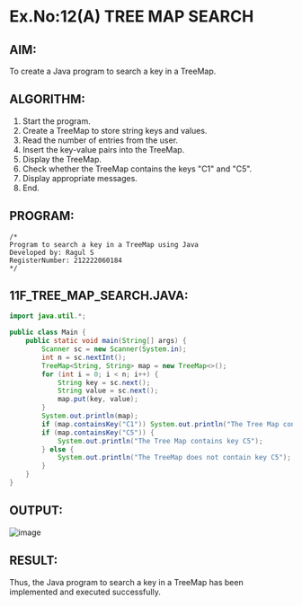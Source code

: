 # Ex.No:12(A) TREE MAP SEARCH

## AIM:
To create a Java program to search a key in a TreeMap.

## ALGORITHM:
1. Start the program.
2. Create a TreeMap to store string keys and values.
3. Read the number of entries from the user.
4. Insert the key-value pairs into the TreeMap.
5. Display the TreeMap.
6. Check whether the TreeMap contains the keys "C1" and "C5".
7. Display appropriate messages.
8. End.

## PROGRAM:
```
/*
Program to search a key in a TreeMap using Java
Developed by: Ragul S
RegisterNumber: 212222060184
*/
```

## 11F_TREE_MAP_SEARCH.JAVA:
```java
import java.util.*;

public class Main {
    public static void main(String[] args) {
        Scanner sc = new Scanner(System.in);
        int n = sc.nextInt();
        TreeMap<String, String> map = new TreeMap<>();
        for (int i = 0; i < n; i++) {
            String key = sc.next();
            String value = sc.next();
            map.put(key, value);
        }
        System.out.println(map);
        if (map.containsKey("C1")) System.out.println("The Tree Map contains key C1");
        if (map.containsKey("C5")) {
            System.out.println("The Tree Map contains key C5");
        } else {
            System.out.println("The TreeMap does not contain key C5");
        }
    }
}
```

## OUTPUT:
![image](https://github.com/user-attachments/assets/127d1d08-a85f-4992-8b2e-3e197aae7f03)



## RESULT:
Thus, the Java program to search a key in a TreeMap has been implemented and executed successfully.
